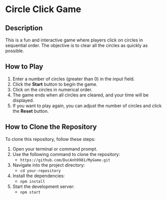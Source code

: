 # Circle Click Game

## Description
This is a fun and interactive game where players click on circles in sequential order. The objective is to clear all the circles as quickly as possible.

## How to Play
1. Enter a number of circles (greater than 0) in the input field.
2. Click the **Start** button to begin the game.
3. Click on the circles in numerical order.
4. The game ends when all circles are cleared, and your time will be displayed.
5. If you want to play again, you can adjust the number of circles and click the **Reset** button.

## How to Clone the Repository
To clone this repository, follow these steps:

1. Open your terminal or command prompt.
2. Use the following command to clone the repository:
   - `https://github.com/DucAnh9981/MyGame.git`
3. Navigate into the project directory:
   - `cd your-repository`
4. Install the dependencies:
   - `npm install`
5. Start the development server:
   - `npm start`


